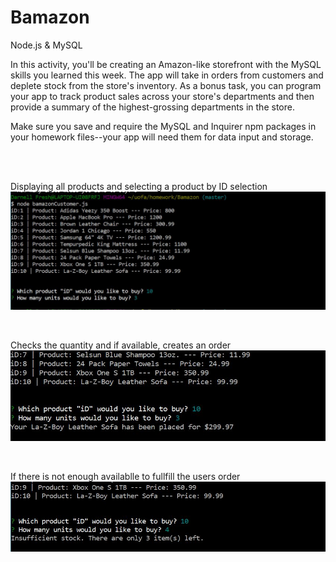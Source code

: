# Bamazon
Node.js &amp; MySQL


In this activity, you'll be creating an Amazon-like storefront with the MySQL skills you learned this week. The app will take in orders from customers and deplete stock from the store's inventory. As a bonus task, you can program your app to track product sales across your store's departments and then provide a summary of the highest-grossing departments in the store.

Make sure you save and require the MySQL and Inquirer npm packages in your homework files--your app will need them for data input and storage.

<br>
<br>

Displaying all products and selecting a product by ID selection
![Image of products](https://github.com/Codingmamba/Bamazon/blob/master/screenshots/displayingProducts.JPG)

<br>

Checks the quantity and if available, creates an order
![Image of order](https://github.com/Codingmamba/Bamazon/blob/master/screenshots/selectingQuantityAvail.JPG)

<br>

If there is not enough availablle to fullfill the users order
![Image of cancel](https://github.com/Codingmamba/Bamazon/blob/master/screenshots/notEnoughQuantity.JPG)
